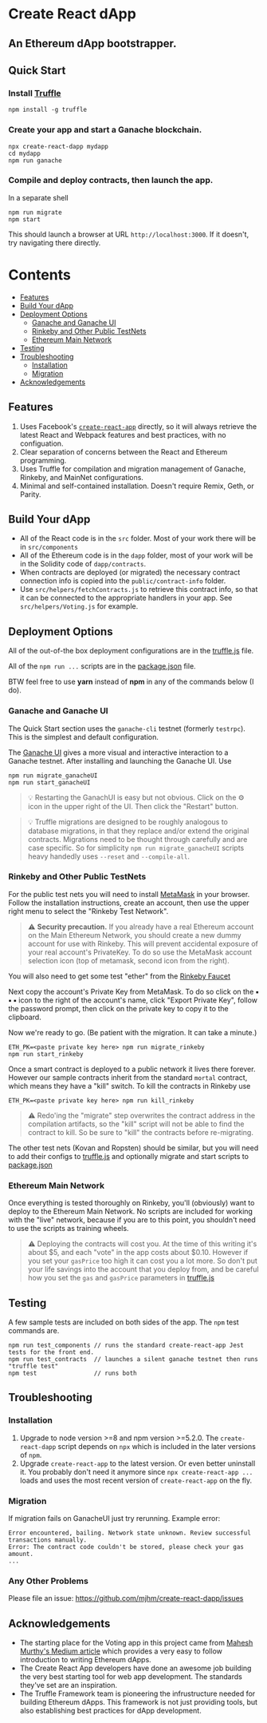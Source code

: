 # Create React dApp
## An Ethereum dApp bootstrapper.

## Quick Start

### Install [Truffle](http://truffleframework.com/docs/getting_started/installation)
```
npm install -g truffle
```
### Create your app and start a Ganache blockchain.
```
npx create-react-dapp mydapp
cd mydapp
npm run ganache
```

### Compile and deploy contracts, then launch the app.

In a separate shell

```
npm run migrate
npm start
```

This should launch a browser at URL `http://localhost:3000`. If it doesn't, try navigating there directly.

# Contents

<!-- toc -->

- [Features](#features)
- [Build Your dApp](#build-your-dapp)
- [Deployment Options](#deployment-options)
  * [Ganache and Ganache UI](#ganache-and-ganache-ui)
  * [Rinkeby and Other Public TestNets](#rinkeby-and-other-public-testnets)
  * [Ethereum Main Network](#ethereum-main-network)
- [Testing](#testing)
- [Troubleshooting](#troubleshooting)
  * [Installation](#installation)
  * [Migration](#migration)
- [Acknowledgements](#acknowledgements)

<!-- tocstop -->

## Features

1. Uses Facebook's [`create-react-app`](https://github.com/facebook/create-react-app) directly, so it will always retrieve the latest React and Webpack features and best practices, with no configuation.
2. Clear separation of concerns between the React and Ethereum programming.
3. Uses Truffle for compilation and migration management of Ganache, Rinkeby, and MainNet configurations.
4. Minimal and self-contained installation. Doesn't require Remix, Geth, or Parity.

## Build Your dApp

- All of the React code is in the `src` folder. Most of your work there will be in `src/components`
- All of the Ethereum code is in the `dapp` folder, most of your work will be in the Solidity code of `dapp/contracts`.
- When contracts are deployed (or migrated) the necessary contract connection info is copied into the `public/contract-info` folder.
- Use `src/helpers/fetchContracts.js` to retrieve this contract info, so that it can be connected to the appropriate handlers in your app. See `src/helpers/Voting.js` for example.

## Deployment Options

All of the out-of-the box deployment configurations are in the [truffle.js](./template/dapp/truffle.js) file.

All of the `npm run ...` scripts are in the [package.json](./template/package.json) file.

BTW feel free to use **yarn** instead of **npm** in any of the commands below (I do).

### Ganache and Ganache UI

The Quick Start section uses the `ganache-cli` testnet (formerly `testrpc`). This is the simplest and default configuration.

The [Ganache UI](http://truffleframework.com/ganache/) gives a more visual and interactive interaction to a Ganache testnet. After installing and launching the Ganache UI. Use

```
npm run migrate_ganacheUI
npm run start_ganacheUI
```

> 💡 Restarting the GanachUI is easy but not obvious. Click on the ⚙️ icon in the upper right of the UI. Then click the "Restart" button.

> 💡 Truffle migrations are designed to be roughly analogous to database migrations, in that they replace and/or extend the original contracts. Migrations need to be thought through carefully and are case specific. So for simplicity  `npm run migrate_ganacheUI` scripts heavy handedly uses `--reset` and `--compile-all`.

### Rinkeby and Other Public TestNets

For the public test nets you will need to install [MetaMask](https://metamask.io/) in your browser. Follow the installation instructions, create an account, then use the upper right menu to select the "Rinkeby Test Network".

> ⚠️ **Security precaution.** If you already have a real Ethereum account on the Main Ethereum Network, you should create a new dummy account for use with Rinkeby. This will prevent accidental exposure of your real account's PrivateKey. To do so use the MetaMask account selection icon (top of metamask, second icon from the right).

You will also need to get some test "ether" from the [Rinkeby Faucet](https://www.rinkeby.io/#faucet)

Next copy the account's Private Key from MetaMask. To do so click on the **▪️ ▪️ ▪️** icon to the right of the account's name, click "Export Private Key", follow the password prompt, then click on the private key to copy it to the clipboard.

Now we're ready to go. (Be patient with the migration. It can take a minute.)
```
ETH_PK=<paste private key here> npm run migrate_rinkeby
npm run start_rinkeby
```

Once a smart contract is deployed to a public network it lives there forever. However our sample contracts inherit from the standard `mortal` contract, which means they have a "kill" switch. To kill the contracts in Rinkeby use

```
ETH_PK=<paste private key here> npm run kill_rinkeby
```
> ⚠️ Redo'ing the "migrate" step overwrites the contract address in the compilation artifacts, so the "kill" script will not be able to find the contract to kill. So be sure to "kill" the contracts before re-migrating.

The other test nets (Kovan and Ropsten) should be similar, but you will need to add their configs to [truffle.js](./template/dapp/truffle.js) and optionally migrate and start scripts to [package.json](./template/package.json)

### Ethereum Main Network

Once everything is tested thoroughly on Rinkeby, you'll (obviously) want to deploy to the Ethereum Main Network. No scripts are included for working with the "live" network, because if you are to this point, you shouldn't need to use the scripts as training wheels.

> ⚠️ Deploying the contracts will cost you. At the time of this writing it's about $5, and each "vote" in the app costs about $0.10. However if you set your `gasPrice` too high it can cost you a lot more. So don't put your life savings into the account that you deploy from, and be careful how you set the `gas` and `gasPrice` parameters in [truffle.js](./template/dapp/truffle.js)

## Testing

A few sample tests are included on both sides of the app. The `npm` test commands are.

```
npm run test_components // runs the standard create-react-app Jest tests for the front end.
npm run test_contracts  // launches a silent ganache testnet then runs "truffle test"
npm test                // runs both
```

## Troubleshooting

### Installation

1. Upgrade to node version >=8 and npm version >=5.2.0. The `create-react-dapp` script depends on `npx` which is included in the later versions of `npm`.
2. Upgrade `create-react-app` to the latest version.  Or even better uninstall it. You probably don't need it anymore since `npx create-react-app ...` loads and uses the most recent version of `create-react-app` on the fly.

### Migration

If migration fails on GanacheUI just try rerunning. Example error:
```
Error encountered, bailing. Network state unknown. Review successful transactions manually.
Error: The contract code couldn't be stored, please check your gas amount.
...
```

### Any Other Problems

Please file an issue: https://github.com/mjhm/create-react-dapp/issues

## Acknowledgements

- The starting place for the Voting app in this project came from [Mahesh Murthy's Medium article](https://medium.com/@mvmurthy/full-stack-hello-world-voting-ethereum-dapp-tutorial-part-1-40d2d0d807c2) which provides a very easy to follow introduction to writing Ethereum dApps.
- The Create React App developers have done an awesome job building the very best starting tool for web app development. The standards they've set are an inspiration.
- The Truffle Framework team is pioneering the infrustructure needed for building Ethereum dApps. This framework is not just providing tools, but also establishing best practices for dApp development.


